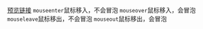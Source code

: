 [预览链接](https://astak16.github.io/Study-JS/%E7%AC%AC%E4%B8%80%E8%AF%BE/%E8%AE%B0%E4%BD%8F%E5%AF%86%E7%A0%81/index.html)
`mouseenter`鼠标移入，不会冒泡
`mouseover`鼠标移入，会冒泡
`mouseleave`鼠标移出，不会冒泡
`mouseout`鼠标移出，会冒泡